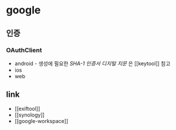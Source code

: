 # google

## 인증

### OAuthClient
- android - 생성에 필요한 *SHA-1 인증서 디지털 지문* 은 [[keytool]] 참고
- ios
- web

## link
- [[exiftool]]
- [[synology]]
- [[google-workspace]]
